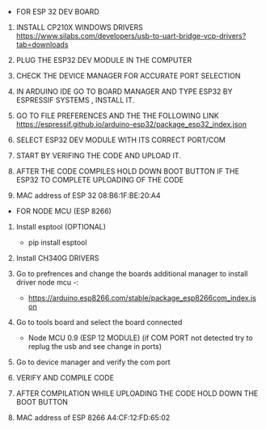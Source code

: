  *    FOR ESP 32 DEV BOARD 

1. INSTALL CP210X WINDOWS DRIVERS 
https://www.silabs.com/developers/usb-to-uart-bridge-vcp-drivers?tab=downloads 

2. PLUG THE ESP32 DEV MODULE IN THE COMPUTER

3. CHECK THE DEVICE MANAGER FOR ACCURATE PORT SELECTION 

4. IN ARDUINO IDE GO TO BOARD MANAGER AND TYPE ESP32 BY ESPRESSIF SYSTEMS , INSTALL IT.

5. GO TO FILE PREFERENCES AND THE THE FOLLOWING LINK 
https://espressif.github.io/arduino-esp32/package_esp32_index.json

6. SELECT ESP32 DEV MODULE WITH ITS CORRECT PORT/COM

7. START BY VERIFING THE CODE AND UPLOAD IT.

8. AFTER THE CODE COMPILES HOLD DOWN BOOT BUTTON IF THE ESP32 TO COMPLETE UPLOADING OF THE CODE 

9. MAC address of ESP 32 08:B6:1F:BE:20:A4 

  *   FOR NODE MCU (ESP 8266)

1. Install esptool (OPTIONAL)
    * pip install esptool

2. Install CH340G DRIVERS 

3. Go to prefrences and change the boards additional manager to install driver node mcu -:
    * https://arduino.esp8266.com/stable/package_esp8266com_index.json 

4. Go to tools board and select the board connected 
    * Node MCU  0.9 (ESP 12 MODULE)
(if COM PORT not detected try to replug the usb and see change in ports) 


5. Go to device manager and verify the com port 

6. VERIFY AND COMPILE CODE

7. AFTER COMPILATION WHILE UPLOADING THE CODE HOLD DOWN THE BOOT BUTTON 

8. MAC address of ESP 8266 A4:CF:12:FD:65:02
